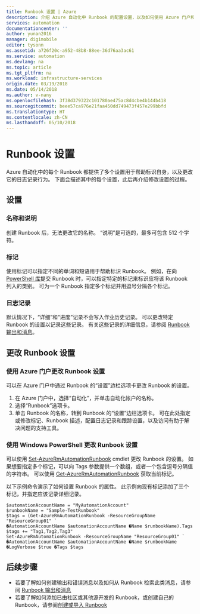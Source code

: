 ```yaml
---
title: Runbook 设置 | Azure
description: 介绍 Azure 自动化中 Runbook 的配置设置，以及如何使用 Azure 门户和 Windows PowerShell 更改这些设置。
services: automation
documentationcenter: ''
author: yunan2016
manager: digimobile
editor: tysonn
ms.assetid: a726f20c-a952-48b8-88ee-36d76aa3ac61
ms.service: automation
ms.devlang: na
ms.topic: article
ms.tgt_pltfrm: na
ms.workload: infrastructure-services
origin.date: 03/19/2018
ms.date: 05/14/2018
ms.author: v-nany
ms.openlocfilehash: 3f38d379322c101780ae475ac8d4cbe4b144b418
ms.sourcegitcommit: beee57ca976e21faa450dd749473f457e299bbfd
ms.translationtype: HT
ms.contentlocale: zh-CN
ms.lasthandoff: 05/10/2018
---
```

# <a name="runbook-settings"></a>Runbook 设置
Azure 自动化中的每个 Runbook 都提供了多个设置用于帮助标识自身，以及更改它的日志记录行为。 下面会描述其中的每个设置，此后再介绍修改设置的过程。

## <a name="settings"></a>设置
### <a name="name-and-description"></a>名称和说明
创建 Runbook 后，无法更改它的名称。 “说明”是可选的，最多可包含 512 个字符。

### <a name="tags"></a>标记
使用标记可以指定不同的单词和短语用于帮助标识 Runbook。 例如，在向 [PowerShell 库](https://www.powershellgallery.com/)提交 Runbook 时，可以指定特定的标记来标识应将该 Runbook 列入的类别。 可为一个 Runbook 指定多个标记并用逗号分隔各个标记。

### <a name="logging"></a>日志记录
默认情况下，“详细”和“进度”记录不会写入作业历史记录。 可以更改特定 Runbook 的设置以记录这些记录。 有关这些记录的详细信息，请参阅 [Runbook 输出和消息](automation-runbook-output-and-messages.md)。

## <a name="changing-runbook-settings"></a>更改 Runbook 设置

### <a name="changing-runbook-settings-with-the-azure-portal"></a>使用 Azure 门户更改 Runbook 设置
可以在 Azure 门户中通过 Runbook 的“设置”边栏选项卡更改 Runbook 的设置。

1. 在 Azure 门户中，选择“自动化”，并单击自动化帐户的名称。
2. 选择“Runbook”选项卡。
3. 单击 Runbook 的名称，转到 Runbook 的“设置”边栏选项卡。 可在此处指定或修改标记、Runbook 描述，配置日志记录和跟踪设置，以及访问有助于解决问题的支持工具。     

### <a name="changing-runbook-settings-with-windows-powershell"></a>使用 Windows PowerShell 更改 Runbook 设置
可以使用 [Set-AzureRmAutomationRunbook](https://msdn.microsoft.com/library/mt603786.aspx) cmdlet 更改 Runbook 的设置。 如果想要指定多个标记，可以向 Tags 参数提供一个数组，或者一个包含逗号分隔值的字符串。 可以使用 [Get-AzureRmAutomationRunbook](https://msdn.microsoft.com/library/mt603728.aspx) 获取当前标记。

以下示例命令演示了如何设置 Runbook 的属性。 此示例向现有标记添加了三个标记，并指定应该记录详细记录。

    $automationAccountName = "MyAutomationAccount"
    $runbookName = "Sample-TestRunbook"
    $tags = (Get-AzureRmAutomationRunbook -ResourceGroupName "ResourceGroup01" `
    �AutomationAccountName $automationAccountName �Name $runbookName).Tags
    $tags += "Tag1,Tag2,Tag3"
    Set-AzureRmAutomationRunbook -ResourceGroupName "ResourceGroup01" `
    �AutomationAccountName $automationAccountName �Name $runbookName �LogVerbose $true �Tags $tags

## <a name="next-steps"></a>后续步骤
* 若要了解如何创建输出和错误消息以及如何从 Runbook 检索此类消息，请参阅 [Runbook 输出和消息](automation-runbook-output-and-messages.md) 
* 若要了解如何添加已由社区或其他源开发的 Runbook，或创建自己的 Runbook，请参阅[创建或导入 Runbook](automation-creating-importing-runbook.md)